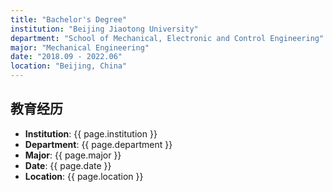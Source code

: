 ```yaml
---
title: "Bachelor's Degree"
institution: "Beijing Jiaotong University"
department: "School of Mechanical, Electronic and Control Engineering"
major: "Mechanical Engineering"
date: "2018.09 - 2022.06"
location: "Beijing, China"
---
```


## 教育经历
- **Institution**: {{ page.institution }}  
- **Department**: {{ page.department }}  
- **Major**: {{ page.major }}  
- **Date**: {{ page.date }}  
- **Location**: {{ page.location }} 
